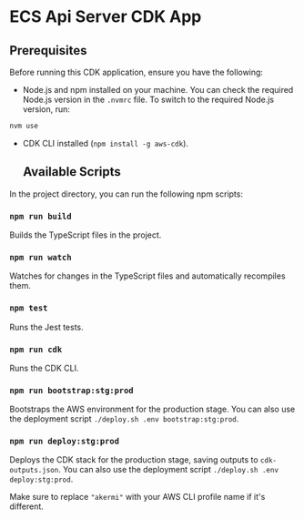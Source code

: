# ECS Api Server CDK App

## Prerequisites

Before running this CDK application, ensure you have the following:

- Node.js and npm installed on your machine. You can check the required Node.js version in the `.nvmrc` file.
  To switch to the required Node.js version, run:
```sh
nvm use
```
- CDK CLI installed (`npm install -g aws-cdk`).
  
  ## Available Scripts

In the project directory, you can run the following npm scripts:

### `npm run build`

Builds the TypeScript files in the project.

### `npm run watch`

Watches for changes in the TypeScript files and automatically recompiles them.

### `npm test`

Runs the Jest tests.

### `npm run cdk`

Runs the CDK CLI.

### `npm run bootstrap:stg:prod`

Bootstraps the AWS environment for the production stage. You can also use the deployment script `./deploy.sh .env bootstrap:stg:prod`.

### `npm run deploy:stg:prod`

Deploys the CDK stack for the production stage, saving outputs to `cdk-outputs.json`. You can also use the deployment script `./deploy.sh .env deploy:stg:prod`.

Make sure to replace `"akermi"` with your AWS CLI profile name if it's different.